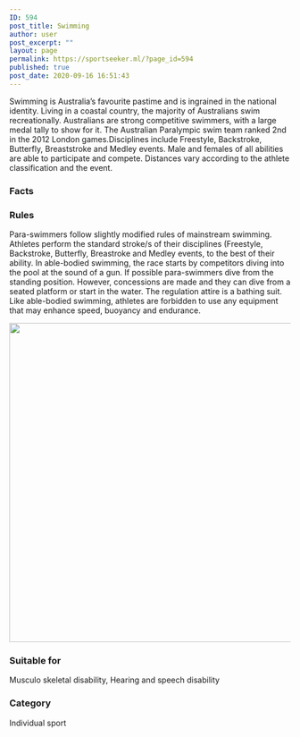 ```yaml
---
ID: 594
post_title: Swimming
author: user
post_excerpt: ""
layout: page
permalink: https://sportseeker.ml/?page_id=594
published: true
post_date: 2020-09-16 16:51:43
---
```

<p>Swimming is Australia’s favourite pastime and is ingrained in the national identity. Living in a coastal country, the majority of Australians swim recreationally. Australians are strong competitive swimmers, with a large medal tally to show for it. The Australian Paralympic swim team ranked 2nd in the 2012 London games.Disciplines include Freestyle, Backstroke, Butterfly, Breaststroke and Medley events. Male and females of all abilities are able to participate and compete. Distances vary according to the athlete classification and the event.</p>		
			<h3>Facts</h3>		
				<h3>
					Rules
				</h3>
								<p>Para-swimmers follow slightly modified rules of mainstream swimming.  Athletes perform the standard stroke/s of their disciplines (Freestyle, Backstroke, Butterfly, Breastroke and Medley events, to the best of their ability. In able-bodied swimming, the race starts by competitors diving into the pool at the sound of a gun. If possible para-swimmers dive from the standing position. However, concessions are made and they can dive from a seated platform or start in the water. 
The regulation attire is a bathing suit. Like able-bodied swimming, athletes are forbidden to use any equipment that may enhance speed, buoyancy and endurance. </p>
										<img width="837" height="571" src="https://sportseeker.ml/wp-content/uploads/2020/09/Happy-kids-1.jpg" alt="" loading="lazy" srcset="https://sportseeker.ml/wp-content/uploads/2020/09/Happy-kids-1.jpg 837w, https://sportseeker.ml/wp-content/uploads/2020/09/Happy-kids-1-300x205.jpg 300w, https://sportseeker.ml/wp-content/uploads/2020/09/Happy-kids-1-768x524.jpg 768w" sizes="(max-width: 837px) 100vw, 837px" />											
				<h3>
					Suitable for
				</h3>
								<p>Musculo skeletal disability,  Hearing and speech disability</p>
				<h3>
					Category
				</h3>
								<p>Individual sport</p>